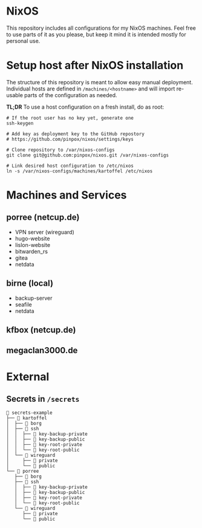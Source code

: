 # NixOS

This repository includes all configurations for my NixOS machines. Feel free to
use parts of it as you please, but keep it mind it is intended mostly for
personal use.

# Setup host after NixOS installation

The structure of this repository is meant to allow easy manual deployment.
Individual hosts are defined in `/machines/<hostname>` and will import
re-usable parts of the configuration as needed. 

**TL;DR** To use a host configuration on a fresh install, do as root:
```
# If the root user has no key yet, generate one
ssh-keygen

# Add key as deployment key to the GitHub repostory
# https://github.com/pinpox/nixos/settings/keys

# Clone repository to /var/nixos-configs
git clone git@github.com:pinpox/nixos.git /var/nixos-configs

# Link desired host configuration to /etc/nixos
ln -s /var/nixos-configs/machines/kartoffel /etc/nixos
```
# Machines and Services



## porree (netcup.de)
- VPN server (wireguard)
- hugo-website
- lislon-website
- bitwarden_rs
- gitea
- netdata

## birne (local)
- backup-server
- seafile
- netdata

## kfbox (netcup.de)

## megaclan3000.de




# External

## Secrets in `/secrets`
```
 secrets-example
├──  kartoffel
│  ├──  borg
│  ├──  ssh
│  │  ├──  key-backup-private
│  │  ├──  key-backup-public
│  │  ├──  key-root-private
│  │  └──  key-root-public
│  └──  wireguard
│     ├──  private
│     └──  public
└──  porree
   ├──  borg
   ├──  ssh
   │  ├──  key-backup-private
   │  ├──  key-backup-public
   │  ├──  key-root-private
   │  └──  key-root-public
   └──  wireguard
      ├──  private
      └──  public
```
